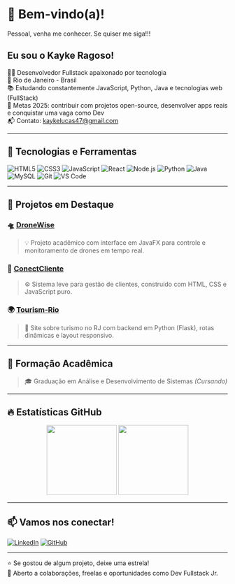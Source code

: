 # 👋 Bem-vindo(a)!
Pessoal, venha me conhecer. Se quiser me siga!!!

## Eu sou o Kayke Ragoso!

:man_technologist: Desenvolvedor Fullstack apaixonado por tecnologia  
:house_with_garden: Rio de Janeiro - Brasil  
:books: Estudando constantemente JavaScript, Python, Java e tecnologias web (FullStack)                                
:rocket: Metas 2025: contribuir com projetos open-source, desenvolver apps reais e conquistar uma vaga como Dev  
:mailbox_with_mail: Contato: kaykelucas47@gmail.com  

---

## 🧰 Tecnologias e Ferramentas

![HTML5](https://img.shields.io/badge/-HTML5-E34F26?style=flat&logo=html5&logoColor=white)
![CSS3](https://img.shields.io/badge/-CSS3-1572B6?style=flat&logo=css3)
![JavaScript](https://img.shields.io/badge/-JavaScript-F7DF1E?style=flat&logo=javascript&logoColor=black)
![React](https://img.shields.io/badge/-React-20232A?style=flat&logo=react)
![Node.js](https://img.shields.io/badge/-Node.js-339933?style=flat&logo=nodedotjs&logoColor=white)
![Python](https://img.shields.io/badge/-Python-3776AB?style=flat&logo=python)
![Java](https://img.shields.io/badge/-Java-007396?style=flat&logo=java)
![MySQL](https://img.shields.io/badge/-MySQL-00000F?style=flat&logo=mysql)
![Git](https://img.shields.io/badge/-Git-F05032?style=flat&logo=git)
![VS Code](https://img.shields.io/badge/-VSCode-007ACC?style=flat&logo=visual-studio-code)


---

## 💼 Projetos em Destaque

### 🛸 [DroneWise](https://github.com/KaykeRagoso/DroneWise)
> 💡 Projeto acadêmico com interface em JavaFX para controle e monitoramento de drones em tempo real.

### 📡 [ConectCliente](https://github.com/KaykeRagoso/ConectCliente)
> ⚙️ Sistema leve para gestão de clientes, construído com HTML, CSS e JavaScript puro.

### 🌍 [Tourism‑Rio](https://github.com/KaykeRagoso/Tourism-Rio)
> 🧭 Site sobre turismo no RJ com backend em Python (Flask), rotas dinâmicas e layout responsivo.

---

## 📖 **Formação Acadêmica**

> 🎓 Graduação em Análise e Desenvolvimento de Sistemas *(Cursando)*

---

## 🔥 Estatísticas GitHub

<div align="center">
  <img height="160em" src="https://github-readme-stats.vercel.app/api?username=KaykeRagoso&show_icons=true&theme=tokyonight" />
  <img height="160em" src="https://github-readme-stats.vercel.app/api/top-langs/?username=KaykeRagoso&layout=compact&theme=tokyonight"/>
</div>

---

## 📫 Vamos nos conectar!

[![LinkedIn](https://img.shields.io/badge/-Kayke%20Ragoso-blue?style=flat&logo=linkedin&logoColor=white)](www.linkedin.com/in/kayke-ragoso-b13b96231/)
[![GitHub](https://img.shields.io/badge/-GitHub-333?style=flat&logo=github&logoColor=white)](https://github.com/KaykeRagoso)

---

⭐ Se gostou de algum projeto, deixe uma estrela!  
📩 Aberto a colaborações, freelas e oportunidades como Dev Fullstack Jr.
